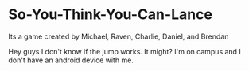 # So-You-Think-You-Can-Lance
Its a game created by Michael, Raven, Charlie, Daniel, and Brendan


Hey guys I don't know if the jump works. It might? I'm on campus and I don't have an android device with me.

